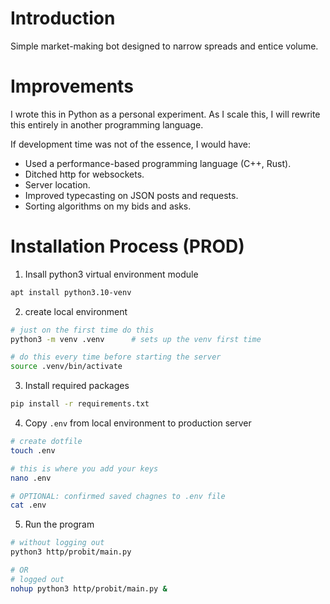 # Introduction
Simple market-making bot designed to narrow spreads and entice volume.

# Improvements
I wrote this in Python as a personal experiment. As I scale this, I
will rewrite this entirely in another programming language.

If development time was not of the essence, I would have:
- Used a performance-based programming language (C++, Rust).
- Ditched http for websockets.
- Server location.
- Improved typecasting on JSON posts and requests.
- Sorting algorithms on my bids and asks.

# Installation Process (PROD)
1. Insall python3 virtual environment module
```bash
apt install python3.10-venv
```
2. create local environment 
```bash
# just on the first time do this
python3 -m venv .venv      # sets up the venv first time

# do this every time before starting the server
source .venv/bin/activate
```
3. Install required packages
```bash 
pip install -r requirements.txt
```
4. Copy `.env` from local environment to production server
```bash
# create dotfile
touch .env

# this is where you add your keys
nano .env

# OPTIONAL: confirmed saved chagnes to .env file
cat .env
```
5. Run the program 
```bash
# without logging out
python3 http/probit/main.py

# OR
# logged out
nohup python3 http/probit/main.py &
```
